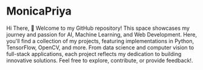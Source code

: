# MonicaPriya
Hi There, 👋 Welcome to my GitHub repository! This space showcases my journey and passion for AI, Machine Learning, and Web Development. Here, you'll find a collection of my projects, featuring implementations in Python, TensorFlow, OpenCV, and more. From data science and computer vision to full-stack applications, each project reflects my dedication to building innovative solutions. Feel free to explore, contribute, or provide feedback!.
